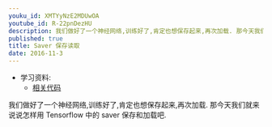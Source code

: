 ```yaml
---
youku_id: XMTYyNzE2MDUwOA
youtube_id: R-22pnDezHU
description: 我们做好了一个神经网络,训练好了,肯定也想保存起来,再次加载. 那今天我们就来说说怎样用 Tensorflow 中的 saver 保存和加载吧
published: true
title: Saver 保存读取 
date: 2016-11-3
---
```

* 学习资料:
  * [相关代码](https://github.com/MorvanZhou/tutorials/blob/master/tensorflowTUT/tf19_saver.py)
  
我们做好了一个神经网络,训练好了,肯定也想保存起来,再次加载. 
那今天我们就来说说怎样用 Tensorflow 中的 saver 保存和加载吧.

